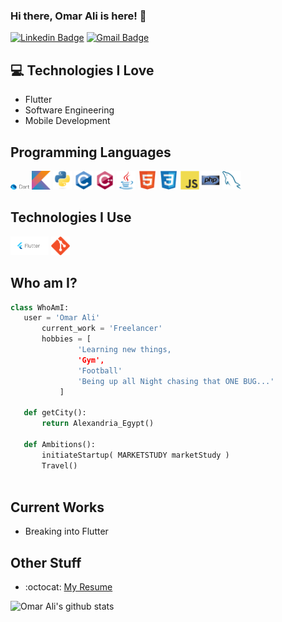 ### Hi there, Omar Ali is here! 👋

[![Linkedin Badge](https://img.shields.io/badge/-Omar%20Ali-blue?style=flat-square&logo=Linkedin&logoColor=white&link=https://www.linkedin.com/in/omar-alii/)](https://www.linkedin.com/in/omar-alii/) [![Gmail Badge](https://img.shields.io/badge/-omar.ali2332-c14438?style=flat-square&logo=Gmail&logoColor=white&link=mailto:omar.ali2332@gmail.com)](https://mail.google.com/mail/u/0/#inbox?compose=GTvVlcSKjfvNCrFZSfPBjGbSKFrjmztDqtBMrnKKnCCFCvpMnSkXDmBpPZMJgdSNvtvrZXHzcHbSH)

## :computer: Technologies I Love
* Flutter
* Software Engineering
* Mobile Development

## Programming Languages
<img src = 'https://github.com/3omar3li/3omar3li/blob/main/Images/dart.png' width = '30'/>  <img src = 'https://github.com/3omar3li/3omar3li/blob/main/Images/kotlin.svg' height = '30'/>  <img src = 'https://github.com/3omar3li/3omar3li/blob/main/Images/python.svg' height = '30'/>  <img src = 'https://github.com/3omar3li/3omar3li/blob/main/Images/c-original.svg' height = '30'/>  <img src = 'https://github.com/3omar3li/3omar3li/blob/main/Images/cpp.svg' height = '30'/>  <img src = 'https://github.com/3omar3li/3omar3li/blob/main/Images/java.svg' height = '30'/>  <img src = 'https://github.com/3omar3li/3omar3li/blob/main/Images/html.svg' height = '30'/>  <img src = 'https://github.com/3omar3li/3omar3li/blob/main/Images/css.svg' height = '30'/>  <img src = 'https://github.com/3omar3li/3omar3li/blob/main/Images/js.svg' height = '30'/>  <img src = 'https://github.com/3omar3li/3omar3li/blob/main/Images/php.svg' height = '30'/>  <img src = 'https://github.com/3omar3li/3omar3li/blob/main/Images/sql.svg' height = '30'/>
 
 ## Technologies I Use
<img src = 'https://github.com/3omar3li/3omar3li/blob/main/Images/flutter.png' height = '30'/>  <img src = 'https://github.com/3omar3li/3omar3li/blob/main/Images/git.svg' height = '30'/>
 
 ## Who am I?
 ```python
 class WhoAmI:
 	user = 'Omar Ali'
		current_work = 'Freelancer'
		hobbies = [
				'Learning new things,
				'Gym',
				'Football'
				'Being up all Night chasing that ONE BUG...'
			]
	
	def getCity():
		return Alexandria_Egypt()
	
	def Ambitions():
		initiateStartup( MARKETSTUDY marketStudy )
		Travel()		
	
 ```
 
## Current Works
 * Breaking into Flutter
 
## Other Stuff
  - :octocat: [My Resume](https://drive.google.com/drive/folders/1ikpB6aa5HvDcfdRV_3QnXoZ63ahogD_s?usp=sharing)
 

![Omar Ali's github stats](https://github-readme-stats.vercel.app/api?username=3omar3li&show_icons=true&hide=[%22issues%22])
 
 

